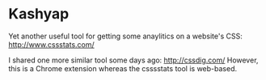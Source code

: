 Kashyap
=======


Yet another useful tool for getting some anaylitics on a website's CSS:
http://www.cssstats.com/


I shared one more similar tool some days ago: http://cssdig.com/
However, this is a Chrome extension whereas the csssstats tool is
web-based.
